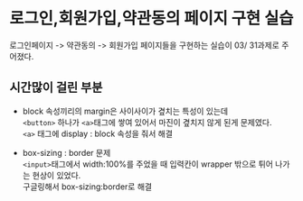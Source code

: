 # 로그인,회원가입,약관동의 페이지 구현 실습

로그인페이지 -> 약관동의 -> 회원가입 페이지들을 구현하는 실습이 03/ 31과제로 주어졌다.

## **시간많이 걸린 부분**

- block 속성끼리의 margin은 사이사이가 곂치는 특성이 있는데 <br>
  `<button>` 하나가 `<a>`태그에 쌓여 있어서 마진이 곂치지 않게 된게 문제였다.<br>
  `<a>` 태그에 display : block 속성을 줘서 해결

- box-sizing : border 문제<br>
  `<input>`태그에서 width:100%를 주었을 때 입력칸이 wrapper 밖으로 튀어 나가는 현상이 있었다.<br>
  구글링해서 box-sizing:border로 해결
